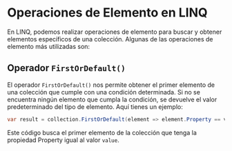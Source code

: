# Operaciones de Elemento en LINQ

En LINQ, podemos realizar operaciones de elemento para buscar y obtener elementos específicos de una colección. Algunas de las operaciones de elemento más utilizadas son:

## Operador `FirstOrDefault()`

El operador `FirstOrDefault()` nos permite obtener el primer elemento de una colección que cumple con una condición determinada. Si no se encuentra ningún elemento que cumpla la condición, se devuelve el valor predeterminado del tipo de elemento. Aquí tienes un ejemplo:

```csharp
var result = collection.FirstOrDefault(element => element.Property == value);
```

Este código busca el primer elemento de la colección que tenga la propiedad Property igual al valor `value`.